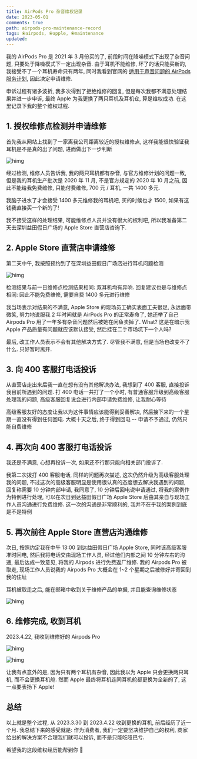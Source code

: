 ```yaml
---
title: AirPods Pro 杂音维权记录
date: 2023-05-01
comments: true
path: airpods-pro-maintenance-record
tags: ⦿airpods, ⦿apple, ⦿maintenance
updated:
---
```


我的 AirPods Pro 是 2021 年 3 月份买的了, 前段时间在降噪模式下出现了杂音问题, 只要处于降噪模式下一定出现杂音. 由于耳机不能维修, 坏了的话只能买新的, 我接受不了一个耳机寿命只有两年, 同时我看到官网的 [适用于声音问题的 AirPods 服务计划](https://support.apple.com/zh-cn/airpods-pro-service-program-sound-issues), 因此决定申请维修.

申诉过程有诸多波折, 我多次得到了拒绝维修的回复, 但是每次我都不满意处理结果并进一步申诉, 最终 Apple 为我更换了两只耳机及耳机仓, 算是维权成功. 在这里记录下我的整个维权过程.

<!-- more -->

## 1. 授权维修点检测并申请维修

首先我从网站上找到了一家离我公司距离较近的授权维修点, 这样我能很快验证我耳机是不是真的出了问题, 进而做出下一步判断

![himg](https://a.hanleylee.com/HKMS/2023-05-01130129.png?x-oss-process=style/WaMa)

经过检测, 维修人员告诉我, 我的两只耳机都有杂音, 与官方维修计划的问题一致, 但是我的耳机生产批次是 2020 年 11 月, 不是官方规定的 2020 年 10 月之前, 因此不能给我免费维修, 只能付费维修, 700 元 / 耳机, 一共 1400 多元.

我脑子进水了才会接受 1400 多元维修我的耳机吧, 买的时候也才 1500, 如果有这钱我直接买一个新的了!

我不接受这样的处理结果, 可能维修点人员并没有很大的权利吧, 所以我准备第二天去深圳益田假日广场的 Apple Store 直营店咨询下.

## 2. Apple Store 直营店申请维修

第二天中午, 我按照预约到了在深圳益田假日广场店进行耳机问题检测

![himg](https://a.hanleylee.com/HKMS/2023-05-01130726.png?x-oss-process=style/WaMa)

检测结果与前一日维修点检测结果相同: 双耳机均有异响. 回复建议也是与维修点相同: 因此不能免费维修, 需要自费 1400 多元进行维修

我当场表示对结果的不满意, Apple Store 的现场员工确实表面工夫很足, 永远面带微笑, 努力地说服我 2 年时间就是 AirPods Pro 的正常寿命了, 她还举了自己 Airpods Pro 用了一年多有杂音问题然后被她在闲鱼卖掉了. What? 这是在暗示我 Apple 产品质量有问题就应该默认接受, 然后挂在二手市场坑下一个人吗?

最后, 改工作人员表示不会有其他解决方式了. 尽管我不满意, 但是当场也改变不了什么. 只好暂时离开.

## 3. 向 400 客服打电话投诉

从直营店走出来后我一直在想有没有其他解决办法, 我想到了 400 客服, 直接投诉我目前所遇到的问题. 打 400 电话一共打了一个小时, 有普通客服升级到高级客服处理我的问题, 高级客服回复说会进行内部申请免费维修, 让我耐心等待

高级客服友好的态度让我以为这件事情应该能得到妥善解决, 然后接下来的一个星期一直没有得到任何回电. 大概十天之后, 终于得到回电 -- 申请不予通过, 仍然只能自费维修

## 4. 再次向 400 客服打电话投诉

我还是不满意, 心想再投诉一次, 如果还不行那只能向相关部门投诉了.

我第二次拨打 400 客服电话, 同样的问题再次描述, 这次仍然升级为高级客服处理我的问题, 不过这次的高级客服明显是使用很认真的态度想去解决我遇到的问题, 回复称需要 10 分钟内部申请, 我同意了, 10 分钟后回电说申请通过, 将我的案例作为特例进行处理, 可以在次日到达益田假日广场 Apple Store 后由其亲自与现场工作人员沟通进行免费维修. 这一次的沟通是非常顺利的, 我并不在乎我的案例到底是不是特例

## 5. 再次前往 Apple Store 直营店沟通维修

次日, 按照约定我在中午 13:00 到达益田假日广场 Apple Store, 同时该高级客服准时回电, 然后我将电话交由现场工作人员, 经过他们内部之间 10 分钟左右的沟通, 最后达成一致意见, 将我的 Airpods 进行免费返厂维修. 我的 Airpods Pro 被取走, 现场工作人员说我的 Airpods Pro 大概会在 1~2 个星期之后被修好并寄回到我的住址

耳机被取走之后, 能在邮箱中收到关于维修产品的单据, 并且能查询维修状态

![himg](https://a.hanleylee.com/HKMS/2023-05-01141134.png?x-oss-process=style/WaMa)

## 6. 维修完成, 收到耳机

2023.4.22, 我收到维修好的 Airpods Pro

![himg](https://a.hanleylee.com/HKMS/2023-05-01141423.png?x-oss-process=style/WaMa)

![himg](https://a.hanleylee.com/HKMS/2023-05-01141526.png?x-oss-process=style/WaMa)

让我有点意外的是, 因为只有两个耳机有杂音, 因此我以为 Apple 只会更换两只耳机, 而不会更换耳机舱. 然而 Apple 最终将耳机连同耳机舱都更换为全新的了, 这一点要表扬下 Apple!

## 总结

以上就是整个过程, 从 2023.3.30 到 2023.4.22 收到更换的耳机, 前后经历了近一个月. 我总结下来的感受就是: 作为消费者, 我们一定要坚决维护自己的权利, 商家给出的解决方案不合理我们就可以投诉, 而不是只能吃哑巴亏.

希望我的这段维权经历能帮到你 🤝
